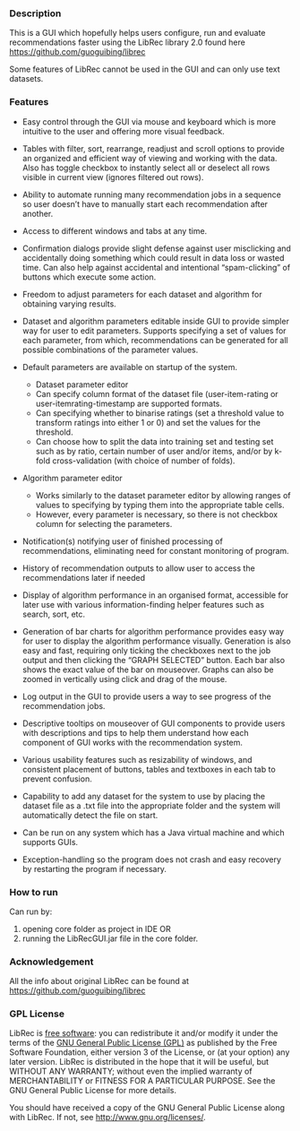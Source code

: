 ### Description

This is a GUI which hopefully helps users configure, run and evaluate recommendations faster using the LibRec library 2.0 found here https://github.com/guoguibing/librec

Some features of LibRec cannot be used in the GUI and can only use text datasets.

### Features
- Easy control through the GUI via mouse and keyboard which is more intuitive to the user and
offering more visual feedback.

- Tables with filter, sort, rearrange, readjust and scroll options to provide an organized and
efficient way of viewing and working with the data. Also has toggle checkbox to instantly select
all or deselect all rows visible in current view (ignores filtered out rows).

- Ability to automate running many recommendation jobs in a sequence so user doesn’t have to
manually start each recommendation after another.

- Access to different windows and tabs at any time.

- Confirmation dialogs provide slight defense against user misclicking and accidentally doing
something which could result in data loss or wasted time. Can also help against accidental and
intentional “spam-clicking” of buttons which execute some action.

- Freedom to adjust parameters for each dataset and algorithm for obtaining varying results.

- Dataset and algorithm parameters editable inside GUI to provide simpler way for user to edit
parameters. Supports specifying a set of values for each parameter, from which,
recommendations can be generated for all possible combinations of the parameter values.

- Default parameters are available on startup of the system.
  - Dataset parameter editor
  - Can specify column format of the dataset file (user-item-rating or user-itemrating-timestamp are supported formats.
  - Can specifying whether to binarise ratings (set a threshold value to transform
ratings into either 1 or 0) and set the values for the threshold.
  - Can choose how to split the data into training set and testing set such as by ratio,
certain number of user and/or items, and/or by k-fold cross-validation (with
choice of number of folds).

- Algorithm parameter editor
  - Works similarly to the dataset parameter editor by allowing ranges of values to
specifying by typing them into the appropriate table cells.
  - However, every parameter is necessary, so there is not checkbox column for
selecting the parameters.

- Notification(s) notifying user of finished processing of recommendations, eliminating need for
constant monitoring of program.
- History of recommendation outputs to allow user to access the recommendations later if
needed

- Display of algorithm performance in an organised format, accessible for later use with various
information-finding helper features such as search, sort, etc.

- Generation of bar charts for algorithm performance provides easy way for user to display the
algorithm performance visually. Generation is also easy and fast, requiring only ticking the
checkboxes next to the job output and then clicking the “GRAPH SELECTED” button. Each bar
also shows the exact value of the bar on mouseover. Graphs can also be zoomed in vertically
using click and drag of the mouse.

- Log output in the GUI to provide users a way to see progress of the recommendation jobs.
- Descriptive tooltips on mouseover of GUI components to provide users with descriptions and
tips to help them understand how each component of GUI works with the recommendation
system.

- Various usability features such as resizability of windows, and consistent placement of buttons,
tables and textboxes in each tab to prevent confusion.

- Capability to add any dataset for the system to use by placing the dataset file as a .txt file into
the appropriate folder and the system will automatically detect the file on start.

- Can be run on any system which has a Java virtual machine and which supports GUIs.

- Exception-handling so the program does not crash and easy recovery by restarting the program
if necessary.

### How to run
Can run by:
1. opening core folder as project in IDE OR
2. running the LibRecGUI.jar file in the core folder.

### Acknowledgement

All the info about original LibRec can be found at https://github.com/guoguibing/librec

### GPL License

LibRec is [free software](http://www.gnu.org/philosophy/free-sw.html): you can redistribute it and/or modify it under the terms of the [GNU General Public License (GPL)](http://www.gnu.org/licenses/gpl.html) as published by the Free Software Foundation, either version 3 of the License, or (at your option) any later version. LibRec is distributed in the hope that it will be useful, but WITHOUT ANY WARRANTY; without even the implied warranty of MERCHANTABILITY or FITNESS FOR A PARTICULAR PURPOSE. See the GNU General Public License for more details. 

You should have received a copy of the GNU General Public License along with LibRec. If not, see http://www.gnu.org/licenses/.
